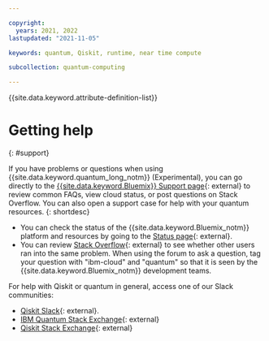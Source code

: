 ```yaml
---

copyright:
  years: 2021, 2022
lastupdated: "2021-11-05"

keywords: quantum, Qiskit, runtime, near time compute

subcollection: quantum-computing

---
```


{{site.data.keyword.attribute-definition-list}}


# Getting help
{: #support}

If you have problems or questions when using {{site.data.keyword.quantum_long_notm}} (Experimental), you can go directly to the [{{site.data.keyword.Bluemix}} Support page](https://www.ibm.com/cloud/support){: external} to review common FAQs, view cloud status, or post questions on Stack Overflow. You can also open a support case for help with your quantum resources.
{: shortdesc}

* You can check the status of the {{site.data.keyword.Bluemix_notm}} platform and resources by going to the [Status page](https://cloud.ibm.com/status){: external}.
* You can review [Stack Overflow](https://stackoverflow.com/search?q=ibm-cloud){: external} to see whether other users ran into the same problem. When using the forum to ask a question, tag your question with "ibm-cloud" and "quantum" so that it is seen by the {{site.data.keyword.Bluemix_notm}} development teams.

For help with Qiskit or quantum in general, access one of our Slack communities:

- [Qiskit Slack](http://ibm.co/joinqiskitslack){: external}.
- [IBM Quantum Stack Exchange](https://quantumcomputing.stackexchange.com/questions/tagged/ibm-q-experience){: external}
- [Qiskit Stack Exchange](https://quantumcomputing.stackexchange.com/questions/tagged/qiskit){: external}
